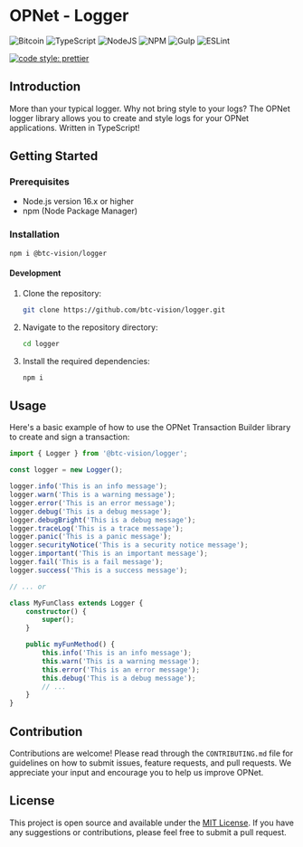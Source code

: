 # OPNet - Logger

![Bitcoin](https://img.shields.io/badge/Bitcoin-000?style=for-the-badge&logo=bitcoin&logoColor=white)
![TypeScript](https://img.shields.io/badge/TypeScript-007ACC?style=for-the-badge&logo=typescript&logoColor=white)
![NodeJS](https://img.shields.io/badge/Node%20js-339933?style=for-the-badge&logo=nodedotjs&logoColor=white)
![NPM](https://img.shields.io/badge/npm-CB3837?style=for-the-badge&logo=npm&logoColor=white)
![Gulp](https://img.shields.io/badge/GULP-%23CF4647.svg?style=for-the-badge&logo=gulp&logoColor=white)
![ESLint](https://img.shields.io/badge/ESLint-4B3263?style=for-the-badge&logo=eslint&logoColor=white)

[![code style: prettier](https://img.shields.io/badge/code_style-prettier-ff69b4.svg?style=flat-square)](https://github.com/prettier/prettier)

## Introduction

More than your typical logger. Why not bring style to your logs? The OPNet logger library allows you to create and
style logs for your OPNet applications. Written in TypeScript!

## Getting Started

### Prerequisites

- Node.js version 16.x or higher
- npm (Node Package Manager)

### Installation

```shell
npm i @btc-vision/logger
```

#### Development

1. Clone the repository:
   ```bash
   git clone https://github.com/btc-vision/logger.git
   ```
2. Navigate to the repository directory:
   ```bash
   cd logger
   ```
3. Install the required dependencies:
   ```bash
   npm i
   ```

## Usage

Here's a basic example of how to use the OPNet Transaction Builder library to create and sign a transaction:

```typescript
import { Logger } from '@btc-vision/logger';

const logger = new Logger();

logger.info('This is an info message');
logger.warn('This is a warning message');
logger.error('This is an error message');
logger.debug('This is a debug message');
logger.debugBright('This is a debug message');
logger.traceLog('This is a trace message');
logger.panic('This is a panic message');
logger.securityNotice('This is a security notice message');
logger.important('This is an important message');
logger.fail('This is a fail message');
logger.success('This is a success message');

// ... or

class MyFunClass extends Logger {
    constructor() {
        super();
    }

    public myFunMethod() {
        this.info('This is an info message');
        this.warn('This is a warning message');
        this.error('This is an error message');
        this.debug('This is a debug message');
        // ...
    }
}
```

## Contribution

Contributions are welcome! Please read through the `CONTRIBUTING.md` file for guidelines on how to submit issues,
feature requests, and pull requests. We appreciate your input and encourage you to help us improve OPNet.

## License

This project is open source and available under the [MIT License](LICENSE). If you have any suggestions or
contributions, please feel free to submit a pull request.
